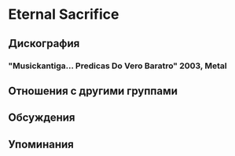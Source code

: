 # Eternal Sacrifice



## Дискография

### "Musickantiga… Predicas Do Vero Baratro" 2003, Metal




## Отношения с другими группами


## Обсуждения


## Упоминания

